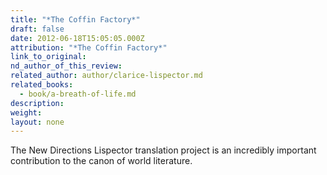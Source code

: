 ```yaml
---
title: "*The Coffin Factory*"
draft: false
date: 2012-06-18T15:05:05.000Z
attribution: "*The Coffin Factory*"
link_to_original:
nd_author_of_this_review:
related_author: author/clarice-lispector.md
related_books:
  - book/a-breath-of-life.md
description:
weight:
layout: none
---
```

The New Directions Lispector translation project is an incredibly important contribution to the canon of world literature.

